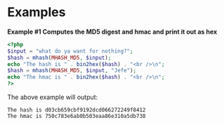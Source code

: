 Examples
========

**Example \#1 Computes the MD5 digest and hmac and print it out as hex**

``` php
<?php
$input = "what do ya want for nothing?";
$hash = mhash(MHASH_MD5, $input);
echo "The hash is " . bin2hex($hash) . "<br />\n";
$hash = mhash(MHASH_MD5, $input, "Jefe");
echo "The hmac is " . bin2hex($hash) . "<br />\n";
?>
```

The above example will output:

    The hash is d03cb659cbf9192dcd066272249f8412 
    The hmac is 750c783e6ab0b503eaa86e310a5db738 
